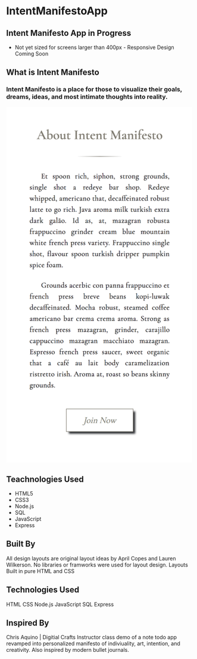# IntentManifestoApp
## Intent Manifesto App in Progress
- Not yet sized for screens larger than 400px - Responsive Design Coming Soon

## What is Intent Manifesto
### Intent Manifesto is a place for those to visualize their goals, dreams, ideas, and most intimate thoughts into reality.
<img src="readme/images/aboutpic.png" width="500">

## Teachnologies Used
- HTML5
- CSS3
- Node.js
- SQL
- JavaScript
- Express

## Built By
All design layouts are original layout ideas by April Copes and Lauren Wilkerson. No libraries or framworks were used for layout design. Layouts Built in pure HTML and CSS

## Technologies Used
HTML
CSS
Node.js
JavaScript
SQL
Express

## Inspired By
Chris Aquino | Digitial Crafts Instructor class demo of a note todo app revamped into personalized manifesto of indiviuality, art, intention, and creativity. Also inspired by modern bullet journals.
